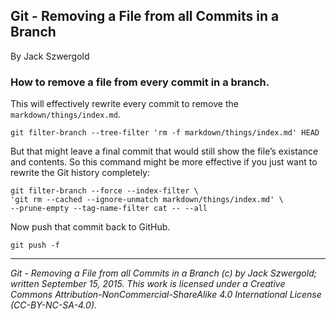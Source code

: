 ## Git - Removing a File from all Commits in a Branch

By Jack Szwergold

### How to remove a file from every commit in a branch.

This will effectively rewrite every commit to remove the `markdown/things/index.md`.

    git filter-branch --tree-filter 'rm -f markdown/things/index.md' HEAD

But that might leave a final commit that would still show the file’s existance and contents. So this command might be more effective if you just want to rewrite the Git history completely:

	git filter-branch --force --index-filter \
	'git rm --cached --ignore-unmatch markdown/things/index.md' \
	--prune-empty --tag-name-filter cat -- --all

Now push that commit back to GitHub.

    git push -f

***

*Git - Removing a File from all Commits in a Branch (c) by Jack Szwergold; written September 15, 2015. This work is licensed under a Creative Commons Attribution-NonCommercial-ShareAlike 4.0 International License (CC-BY-NC-SA-4.0).*
